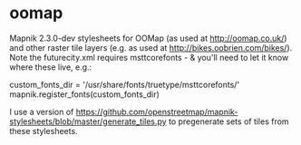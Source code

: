oomap
=====

Mapnik 2.3.0-dev stylesheets for OOMap (as used at http://oomap.co.uk/) and other raster tile layers (e.g. as used at http://bikes.oobrien.com/bikes/).
Note the futurecity.xml requires msttcorefonts - & you'll need to let it know where these live, e.g.:

custom_fonts_dir = '/usr/share/fonts/truetype/msttcorefonts/'
mapnik.register_fonts(custom_fonts_dir)

I use a version of https://github.com/openstreetmap/mapnik-stylesheets/blob/master/generate_tiles.py to pregenerate sets of tiles from these stylesheets.

